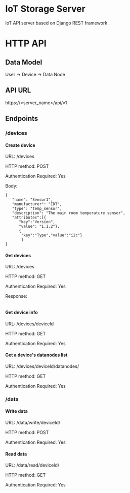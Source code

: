# IoT Storage Server
IoT API server based on Django REST framework.

# HTTP API
## Data Model
User -> Device -> Data Node
## API URL
https://<server_name>/api/v1
## Endpoints
### /devices
#### Create device
URL: /devices

HTTP method: POST

Authentication Required: Yes

Body:
```
{ 
   "name": "Sensor1",
   "manufacturer": "IDT",
   "type": "temp_sensor",
   "description": "The main room temperature sensor",
   "attributes":[{  
      "key":"Version",
      "value": "1.1.2"},
      {
       "key":"Type","value":"i2c"}
       ]
}
```
#### Get devices
URL: /devices

HTTP method: GET

Authentication Required: Yes

Response:
```
```
#### Get device info
URL: /devices/deviceId

HTTP method: GET

Authentication Required: Yes

#### Get a device's datanodes list
URL: /devices/deviceId/datanodes/

HTTP method: GET

Authentication Required: Yes
### /data
#### Write data
URL: /data/write/deviceId/

HTTP method: POST

Authentication Required: Yes

#### Read data
URL: /data/read/deviceId/

HTTP method: GET

Authentication Required: Yes
